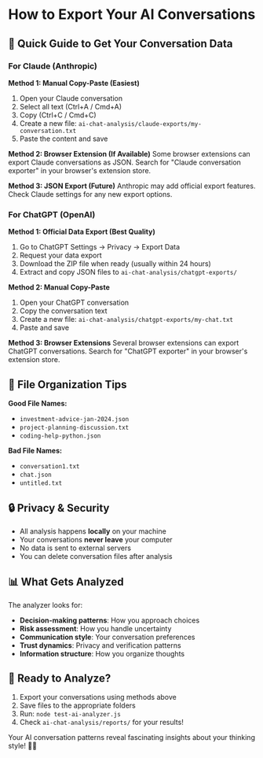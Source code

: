# How to Export Your AI Conversations 

## 🎯 Quick Guide to Get Your Conversation Data

### For Claude (Anthropic)

**Method 1: Manual Copy-Paste (Easiest)**
1. Open your Claude conversation
2. Select all text (Ctrl+A / Cmd+A)
3. Copy (Ctrl+C / Cmd+C) 
4. Create a new file: `ai-chat-analysis/claude-exports/my-conversation.txt`
5. Paste the content and save

**Method 2: Browser Extension (If Available)**
Some browser extensions can export Claude conversations as JSON. Search for "Claude conversation exporter" in your browser's extension store.

**Method 3: JSON Export (Future)**
Anthropic may add official export features. Check Claude settings for any new export options.

### For ChatGPT (OpenAI)

**Method 1: Official Data Export (Best Quality)**
1. Go to ChatGPT Settings → Privacy → Export Data
2. Request your data export
3. Download the ZIP file when ready (usually within 24 hours)
4. Extract and copy JSON files to `ai-chat-analysis/chatgpt-exports/`

**Method 2: Manual Copy-Paste**
1. Open your ChatGPT conversation
2. Copy the conversation text
3. Create a new file: `ai-chat-analysis/chatgpt-exports/my-chat.txt`
4. Paste and save

**Method 3: Browser Extensions**
Several browser extensions can export ChatGPT conversations. Search for "ChatGPT exporter" in your browser's extension store.

## 📁 File Organization Tips

**Good File Names:**
- `investment-advice-jan-2024.json`
- `project-planning-discussion.txt`
- `coding-help-python.json`

**Bad File Names:**
- `conversation1.txt`
- `chat.json`
- `untitled.txt`

## 🔒 Privacy & Security

- All analysis happens **locally** on your machine
- Your conversations **never leave** your computer
- No data is sent to external servers
- You can delete conversation files after analysis

## 📊 What Gets Analyzed

The analyzer looks for:
- **Decision-making patterns**: How you approach choices
- **Risk assessment**: How you handle uncertainty  
- **Communication style**: Your conversation preferences
- **Trust dynamics**: Privacy and verification patterns
- **Information structure**: How you organize thoughts

## 🚀 Ready to Analyze?

1. Export your conversations using methods above
2. Save files to the appropriate folders
3. Run: `node test-ai-analyzer.js`
4. Check `ai-chat-analysis/reports/` for your results!

Your AI conversation patterns reveal fascinating insights about your thinking style! 🧠✨